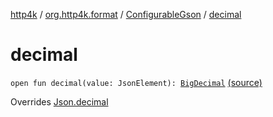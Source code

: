 [http4k](../../index.md) / [org.http4k.format](../index.md) / [ConfigurableGson](index.md) / [decimal](./decimal.md)

# decimal

`open fun decimal(value: JsonElement): `[`BigDecimal`](https://docs.oracle.com/javase/9/docs/api/java/math/BigDecimal.html) [(source)](https://github.com/http4k/http4k/blob/master/http4k-format-gson/src/main/kotlin/org/http4k/format/ConfigurableGson.kt#L79)

Overrides [Json.decimal](../-json/decimal.md)

